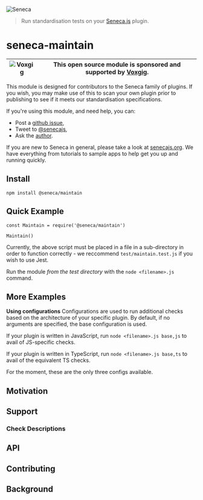 ![Seneca](http://senecajs.org/files/assets/seneca-logo.png)
> Run standardisation tests on your [Seneca.js](https://www.npmjs.com/package/seneca) plugin.

# seneca-maintain

| ![Voxgig](https://www.voxgig.com/res/img/vgt01r.png) | This open source module is sponsored and supported by [Voxgig](https://www.voxgig.com). |
|---|---|
This module is designed for contributors to the Seneca family of plugins. If you wish, you may make use of this to scan your own plugin prior to publishing to see if it meets our standardisation specifications.

If you're using this module, and need help, you can:

- Post a [github issue](https://github.com/senecajs/repo-maintain/issues),
- Tweet to [@senecajs](http://twitter.com/senecajs),
- Ask the [author](https://github.com/stokesriona).

If you are new to Seneca in general, please take a look at [senecajs.org](https://www.npmjs.com/package/seneca). We have everything from tutorials to sample apps to help get you up and running quickly.

## Install

`npm install @seneca/maintain`

## Quick Example

```
const Maintain = require('@seneca/maintain')

Maintain()
```
Currently, the above script must be placed in a file in a sub-directory in order to function correctly - we reccommend `test/maintain.test.js` if you wish to use Jest.

Run the module _from the test directory_ with the `node <filename>.js` command.

## More Examples

__Using configurations__
Configurations are used to run additional checks based on the architecture of your specific plugin. By default, if no arguments are specified, the base configuration is used.

If your plugin is written in JavaScript, run
`node <filename>.js base,js`
to avail of JS-specific checks.

If your plugin is written in TypeScript, run
`node <filename>.js base,ts`
to avail of the equivalent TS checks.

For the moment, these are the only three configs available.

## Motivation

## Support

### Check Descriptions



## API

## Contributing

## Background
